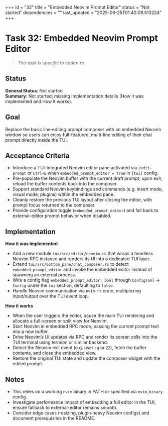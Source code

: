 +++
id = "32"
title = "Embedded Neovim Prompt Editor"
status = "Not started"
dependencies = ""
last_updated = "2025-06-25T01:40:09.513224"
+++

# Task 32: Embedded Neovim Prompt Editor

> *This task is specific to codex-rs.*

## Status

**General Status**: Not started  
**Summary**: Not started; missing Implementation details (How it was implemented and How it works).

## Goal

Replace the basic line‑editing prompt composer with an embedded Neovim window so users can enjoy full-featured, multi-line editing of their chat prompt directly inside the TUI.

## Acceptance Criteria

- Introduce a TUI-integrated Neovim editor pane activated via `/edit-prompt` or `Ctrl+E` when `embedded_prompt_editor = true` in `[tui]` config.
- Pre-populate the Neovim buffer with the current draft prompt; upon exit, reload the buffer contents back into the composer.
- Support standard Neovim keybindings and commands (e.g. insert mode, visual mode, plugins) within the embedded pane.
- Cleanly restore the previous TUI layout after closing the editor, with prompt focus returned to the composer.
- Provide configuration toggle (`embedded_prompt_editor`) and fall back to external-editor prompt behavior when disabled.

## Implementation

**How it was implemented**  
- Add a new module `tui/src/editor/neovim.rs` that wraps a headless Neovim RPC instance and renders its UI into a dedicated TUI layer.
- Extend `tui/src/bottom_pane/chat_composer.rs` to detect `embedded_prompt_editor` and invoke the embedded editor instead of spawning an external process.
- Wire a config flag `embedded_prompt_editor: bool` through `ConfigToml` → `Config` under the `tui` section, defaulting to `false`.
- Handle Neovim communication via `nvim-rs` crate, multiplexing input/output over the TUI event loop.

**How it works**  
- When the user triggers the editor, pause the main TUI rendering and allocate a full-screen or split view for Neovim.
- Start Neovim in embedded RPC mode, passing the current prompt text into a new buffer.
- Drive Neovim’s UI updates via RPC and render its screen cells into the TUI terminal using termion or similar backend.
- Detect the Neovim exit event (e.g. user `:q` or `ZZ`), fetch the buffer contents, and close the embedded view.
- Restore the original TUI state and update the composer widget with the edited prompt.

## Notes

- This relies on a working `nvim` binary in PATH or specified via `nvim_binary` config.
- Investigate performance impact of embedding a full editor in the TUI; ensure fallback to external-editor remains smooth.
- Consider edge cases (resizing, plugin‑heavy Neovim configs) and document prerequisites in the README.
